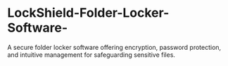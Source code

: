 # LockShield-Folder-Locker-Software-
A secure folder locker software offering encryption, password protection, and intuitive management for safeguarding sensitive files.
